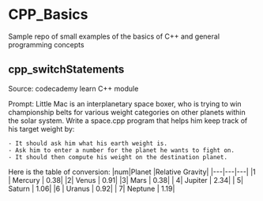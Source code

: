 # CPP_Basics
Sample repo of small examples of the basics of C++ and general programming concepts

## cpp_switchStatements
Source: codecademy learn C++ module

Prompt:
  Little Mac is an interplanetary space boxer, who is trying to win championship belts for various weight categories on other planets within the solar system.
  Write a space.cpp program that helps him keep track of his target weight by:
  
    - It should ask him what his earth weight is.
    - Ask him to enter a number for the planet he wants to fight on.
    - It should then compute his weight on the destination planet.
  
  Here is the table of conversion:
  |num|Planet 	|Relative Gravity|
  |---|---|---|
  |1 |	  Mercury |  	0.38|
  |2| 	  Venus   |  	0.91|
  |3| 	  Mars 	  |    0.38|
|  4| 	  Jupiter 	|  2.34|
 | 5| 	  Saturn 	|    1.06|
  |6 |	  Uranus 	|    0.92|
 | 7| 	  Neptune 	|  1.19|
